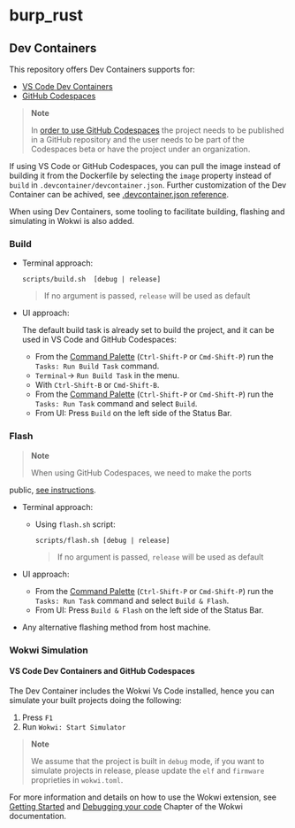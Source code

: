 # burp_rust

## Dev Containers

This repository offers Dev Containers supports for:

- [VS Code Dev Containers](https://code.visualstudio.com/docs/remote/containers#_quick-start-open-an-existing-folder-in-a-container)
- [GitHub Codespaces](https://docs.github.com/en/codespaces/developing-in-codespaces/creating-a-codespace)

> **Note**
>
> In [order to use GitHub Codespaces](https://github.com/features/codespaces#faq)
> the project needs to be published in a GitHub repository and the user needs
> to be part of the Codespaces beta or have the project under an organization.

If using VS Code or GitHub Codespaces, you can pull the image instead of building it
from the Dockerfile by selecting the `image` property instead of `build` in
`.devcontainer/devcontainer.json`. Further customization of the Dev Container can
be achived, see [.devcontainer.json reference](https://code.visualstudio.com/docs/remote/devcontainerjson-reference).

When using Dev Containers, some tooling to facilitate building, flashing and
simulating in Wokwi is also added.

### Build

- Terminal approach:

    ```
    scripts/build.sh  [debug | release]
    ```
  > If no argument is passed, `release` will be used as default


- UI approach:

  The default build task is already set to build the project, and it can be used
  in VS Code and GitHub Codespaces:
    - From
      the [Command Palette](https://code.visualstudio.com/docs/getstarted/userinterface#_command-palette) (`Ctrl-Shift-P`
      or `Cmd-Shift-P`) run the `Tasks: Run Build Task` command.
    - `Terminal`-> `Run Build Task` in the menu.
    - With `Ctrl-Shift-B` or `Cmd-Shift-B`.
    - From
      the [Command Palette](https://code.visualstudio.com/docs/getstarted/userinterface#_command-palette) (`Ctrl-Shift-P`
      or `Cmd-Shift-P`) run the `Tasks: Run Task` command and
      select `Build`.
    - From UI: Press `Build` on the left side of the Status Bar.

### Flash

> **Note**
>
> When using GitHub Codespaces, we need to make the ports
>
public, [see instructions](https://docs.github.com/en/codespaces/developing-in-codespaces/forwarding-ports-in-your-codespace#sharing-a-port).

- Terminal approach:
    - Using `flash.sh` script:

      ```
      scripts/flash.sh [debug | release]
      ```
      > If no argument is passed, `release` will be used as default

- UI approach:
    - From
      the [Command Palette](https://code.visualstudio.com/docs/getstarted/userinterface#_command-palette) (`Ctrl-Shift-P`
      or `Cmd-Shift-P`) run the `Tasks: Run Task` command and
      select `Build & Flash`.
    - From UI: Press `Build & Flash` on the left side of the Status Bar.
- Any alternative flashing method from host machine.

### Wokwi Simulation

#### VS Code Dev Containers and GitHub Codespaces

The Dev Container includes the Wokwi Vs Code installed, hence you can simulate your built projects doing the following:

1. Press `F1`
2. Run `Wokwi: Start Simulator`

> **Note**
>
>  We assume that the project is built in `debug` mode, if you want to simulate projects in release, please update
> the `elf` and  `firmware` proprieties in `wokwi.toml`.

For more information and details on how to use the Wokwi extension, see [Getting Started] and [Debugging your code]
Chapter of the Wokwi documentation.

[Getting Started]: https://docs.wokwi.com/vscode/getting-started

[Debugging your code]: https://docs.wokwi.com/vscode/debugging
